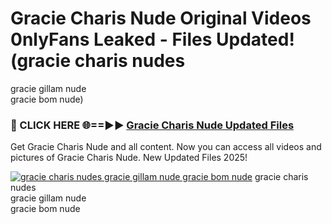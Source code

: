 # Gracie Charis Nude Original Videos 0nlyFans Leaked - Files Updated! (gracie charis nudes<br>
gracie gillam nude<br>
gracie bom nude)

<h3>🔴 CLICK HERE 🌐==►► <a href="https://tinyurl.com/2p9ay9w9" rel="nofollow">Gracie Charis Nude Updated Files</a></h3>

Get Gracie Charis Nude and all content. Now you can access all videos and pictures of Gracie Charis Nude. New Updated Files 2025!

[![gracie charis nudes<br>
gracie gillam nude<br>
gracie bom nude](https://i.imgur.com/KQgVmj3.gif)](https://tinyurl.com/2p9ay9w9)
gracie charis nudes<br>
gracie gillam nude<br>
gracie bom nude